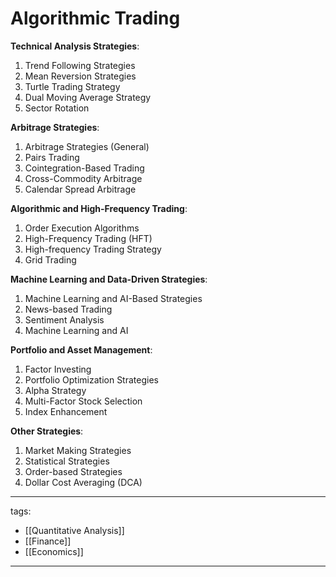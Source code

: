 # Algorithmic Trading


**Technical Analysis Strategies**:
1.  Trend Following Strategies
2.  Mean Reversion Strategies
3.  Turtle Trading Strategy
4.  Dual Moving Average Strategy
5.  Sector Rotation

**Arbitrage Strategies**:
1.  Arbitrage Strategies (General)
2.  Pairs Trading
3.  Cointegration-Based Trading
4.  Cross-Commodity Arbitrage
5.  Calendar Spread Arbitrage

**Algorithmic and High-Frequency Trading**:
1.  Order Execution Algorithms
2.  High-Frequency Trading (HFT)
3.  High-frequency Trading Strategy
4.  Grid Trading

**Machine Learning and Data-Driven Strategies**:
1.  Machine Learning and AI-Based Strategies
2.  News-based Trading
3.  Sentiment Analysis
4.  Machine Learning and AI

**Portfolio and Asset Management**:
1.  Factor Investing
2.  Portfolio Optimization Strategies
3.  Alpha Strategy
4.  Multi-Factor Stock Selection
5.  Index Enhancement

**Other Strategies**:
1.  Market Making Strategies
2.  Statistical Strategies
3.  Order-based Strategies
4.  Dollar Cost Averaging (DCA)



---
tags:
  - [[Quantitative Analysis]]
  - [[Finance]]
  - [[Economics]]
  
---